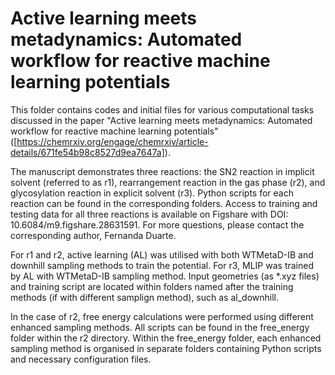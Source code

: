 #  Active learning meets metadynamics: Automated workflow for reactive machine learning potentials

This folder contains codes and initial files for various computational tasks discussed in the paper "Active learning meets metadynamics: Automated workflow for reactive machine learning potentials" ([https://chemrxiv.org/engage/chemrxiv/article-details/671fe54b98c8527d9ea7647a]).

The manuscript demonstrates three reactions: the SN2 reaction in implicit solvent (referred to as r1), rearrangement reaction in the gas phase (r2), and glycosylation reaction in explicit solvent (r3). Python scripts for each reaction can be found in the corresponding folders. Access to training and testing data for all three reactions is available on Figshare with DOI: 10.6084/m9.figshare.28631591. For more questions, please contact the corresponding author, Fernanda Duarte.

For r1 and r2, active learning (AL) was utilised with both WTMetaD-IB and downhill sampling methods to train the potential. For r3, MLIP was trained by AL with WTMetaD-IB sampling method. Input geometries (as *.xyz files) and training script are located within folders named after the training methods (if with different samplign method), such as al_downhill.

In the case of r2, free energy calculations were performed using different enhanced sampling methods. All scripts can be found in the free_energy folder within the r2 directory. Within the free_energy folder, each enhanced sampling method is organised in separate folders containing Python scripts and necessary configuration files.
